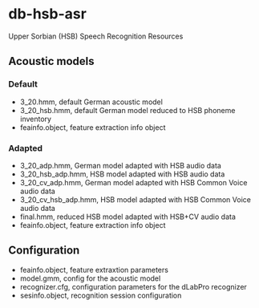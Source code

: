 # db-hsb-asr
Upper Sorbian (HSB) Speech Recognition Resources


## Acoustic models

### Default
- 3_20.hmm, default German acoustic model
- 3_20_hsb.hmm, default German model reduced to HSB phoneme inventory
- feainfo.object, feature extraction info object

### Adapted
- 3_20_adp.hmm, German model adapted with HSB audio data
- 3_20_hsb_adp.hmm, HSB model adapted with HSB audio data
- 3_20_cv_adp.hmm, German model adapted with HSB Common Voice audio data
- 3_20_cv_hsb_adp.hmm, HSB model adapted with HSB Common Voice audio data
- final.hmm, reduced HSB model adapted with HSB+CV audio data
- feainfo.object, feature extraction info object

## Configuration
- feainfo.object, 	feature extraxtion parameters
- model.gmm,		config for the acoustic model
- recognizer.cfg,	configuration parameters for the dLabPro recognizer
- sesinfo.object,	recognition session configuration 
